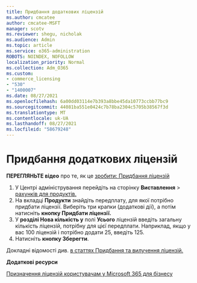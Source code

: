 ```yaml
---
title: Придбання додаткових ліцензій
ms.author: cmcatee
author: cmcatee-MSFT
manager: scotv
ms.reviewer: shegu, nicholak
ms.audience: Admin
ms.topic: article
ms.service: o365-administration
ROBOTS: NOINDEX, NOFOLLOW
localization_priority: Normal
ms.collection: Adm_O365
ms.custom:
- commerce_licensing
- "530"
- "1400007"
ms.date: 08/27/2021
ms.openlocfilehash: 6a00dd03114e7b393a8bbe45da10773ccbb77bc9
ms.sourcegitcommit: 44081ba551e0424c7b78ba2304c5705b38567f3d
ms.translationtype: MT
ms.contentlocale: uk-UA
ms.lasthandoff: 08/27/2021
ms.locfileid: "58679248"
---
```

# <a name="buy-additional-licenses"></a>Придбання додаткових ліцензій

**ПЕРЕГЛЯНЬТЕ відео** про те, як це [зробити: Придбання ліцензій](https://go.microsoft.com/fwlink/p/?linkid=2154857)

1. У Центрі адміністрування перейдіть на сторінку **Виставлення**  >  [рахунків для продуктів.](https://go.microsoft.com/fwlink/p/?linkid=842054)
2. На вкладці **Продукти** знайдіть передплату, для якої потрібно придбати ліцензії. Виберіть три крапки (додаткові дії), а потім натисніть **кнопку Придбати ліцензії.**
3. У **розділі Нова кількість у** полі **Усього** ліцензій введіть загальну кількість ліцензій, потрібну для цієї передплати. Наприклад, якщо у вас 100 ліцензій і потрібно додати 25, введіть 125.
4. Натисніть **кнопку Зберегти**.

Докладні відомості див. [в статтях Придбання та вилучення ліцензій.](https://docs.microsoft.com/microsoft-365/commerce/licenses/buy-licenses)

**Додаткові ресурси**

[Призначення ліцензій користувачам у Microsoft 365 для бізнесу](https://docs.microsoft.com/microsoft-365/admin/manage/assign-licenses-to-users)